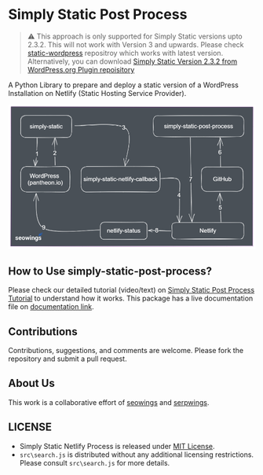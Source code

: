 # Simply Static Post Process

> :warning: This approach is only supported for Simply Static versions upto 2.3.2. This will not work with Version 3 and upwards. Please check [static-wordpress](https://github.com/serpwings/static-wordpress) repositroy which works with latest version. Alternatively, you can download [Simply Static Version 2.3.2 from WordPress.org Plugin repoisitory](https://downloads.wordpress.org/plugin/simply-static.2.3.2.zip)


A Python Library to prepare and deploy a static version of a WordPress Installation on Netlify (Static Hosting Service Provider). 


![pyrobotstx feature image](docs/img/simply-static-netlify-deploy-workflow.png)



## How to Use simply-static-post-process?
Please check our detailed tutorial (video/text) on <a href="https://www.seowings.org/simply-static-tutorial/" target="_blank">Simply Static Post Process Tutorial</a> to understand how it works. This package has a live documentation file on <a href="https://simply-static.netlify.app" target="_blank">documentation link</a>.

## Contributions

Contributions, suggestions, and comments are welcome. Please fork the repository and submit a pull request.


## About Us

This work is a collaborative effort of <a href="https://seowings.org/" target="_blank">seowings</a> and <a href="https://serpwings.com/" target="_blank">serpwings</a>.


## LICENSE

- Simply Static Netlify Process is released under [MIT License](https://github.com/serpwings/simply-static-post-process/blob/master/LICENSE). 
- ``src\search.js`` is distributed without any additional licensing restrictions. Please consult ``src\search.js`` for more details.
